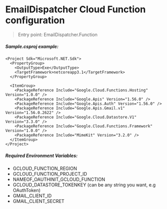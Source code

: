 ﻿# EmailDispatcher Cloud Function configuration
> Entry point: EmailDispatcher.Function
##### Sample.csproj example:
```
<Project Sdk="Microsoft.NET.Sdk">
  <PropertyGroup>
    <OutputType>Exe</OutputType>
    <TargetFramework>netcoreapp3.1</TargetFramework>
  </PropertyGroup>

  <ItemGroup>
    <PackageReference Include="Google.Cloud.Functions.Hosting" Version="1.0.0" />
    <PackageReference Include="Google.Apis" Version="1.56.0" />
	<PackageReference Include="Google.Apis.Auth" Version="1.56.0" />
	<PackageReference Include="Google.Apis.Gmail.v1" Version="1.56.0.2622" />
	<PackageReference Include="Google.Cloud.Datastore.V1" Version="3.3.0" />
	<PackageReference Include="Google.Cloud.Functions.Framework" Version="1.0.0" />
	<PackageReference Include="MimeKit" Version="3.2.0" />
  </ItemGroup>
</Project>
```

##### Required Environment Variables:
- GCLOUD_FUNCTION_REGION
- GCLOUD_FUNCTION_PROJECT_ID
- NAMEOF_OAUTHINIT_GCLOUD_FUNCTION
- GCLOUD_DATASTORE_TOKENKEY (can be any string you want, e.g OAuthToken)
- GMAIL_CLIENT_ID
- GMAIL_CLIENT_SECRET